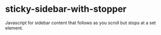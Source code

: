 sticky-sidebar-with-stopper
===========================

Javascript for sidebar content that follows as you scroll but stops at a set element.